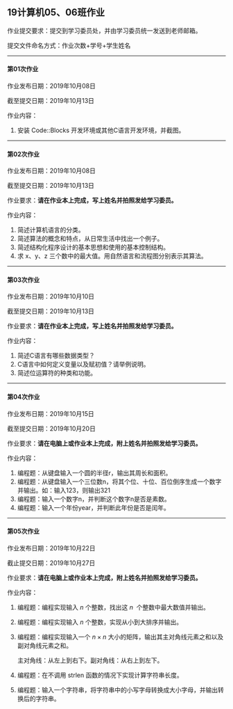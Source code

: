 ## 19计算机05、06班作业



作业提交要求：提交到学习委员处，并由学习委员统一发送到老师邮箱。

提交文件命名方式：作业次数+学号+学生姓名

----

#### 第01次作业

作业发布日期：2019年10月08日

截至提交日期：2019年10月13日

作业内容：

1. 安装 Code::Blocks 开发环境或其他C语言开发环境，并截图。

---

#### 第02次作业

作业发布日期：2019年10月08日

截至提交日期：2019年10月13日

作业要求：**请在作业本上完成，写上姓名并拍照发给学习委员。**

作业内容：

1. 简述计算机语言的分类。
2. 简述算法的概念和特点，从日常生活中找出一个例子。
3. 简述结构化程序设计的基本思想和使用的基本控制结构。
4. 求 x、y、z 三个数中的最大值。用自然语言和流程图分别表示其算法。

---

#### 第03次作业

作业发布日期：2019年10月10日

截至提交日期：2019年10月13日

作业要求：**请在作业本上完成，写上姓名并拍照发给学习委员。**

作业内容：

1. 简述C语言有哪些数据类型？
2. C语言中如何定义变量以及赋初值？请举例说明。
3. 简述位运算符的种类和功能。

---

#### 第04次作业

作业发布日期：2019年10月15日

截至提交日期：2019年10月20日

作业要求：**请在电脑上或作业本上完成，附上姓名并拍照发给学习委员。**

作业内容：

1. 编程题：从键盘输入一个圆的半径r，输出其周长和面积。
2. 编程题：从键盘输入一个三位数n，将其个位、十位、百位倒序生成一个数字并输出。如：输入123，则输出321
3. 编程题：输入一个数字n，并判断这个数字n是否是素数。
4. 编程题：输入一个年份year，并判断此年份是否是闰年。

---

#### 第05次作业

作业发布日期：2019年10月22日

截止提交日期：2019年10月27日

作业要求：**请在电脑上或作业本上完成，附上姓名并拍照发给学习委员。**

作业内容：

1. 编程题：编程实现输入 $n$ 个整数，找出这 $n$  个整数中最大数值并输出。

2. 编程题：编程实现输入 $n$ 个整数，实现从小到大排序并输出。

3. 编程题：编程实现输入一个 $n \times n$ 大小的矩阵，输出其主对角线元素之和以及副对角线元素之和。

    主对角线：从左上到右下。副对角线：从右上到左下。

4. 编程题：在不调用 strlen 函数的情况下实现计算字符串长度。

5. 编程题：输入一个字符串，将字符串中的小写字母转换成大小字母，并输出转换后的字符串。


<script type="text/x-mathjax-config">
        MathJax.Hub.Config({
            tex2jax: {inlineMath: [['$','$'], ['\\(','\\)']]},
            "HTML-CSS": {linebreaks: {automatic: true}}
        });
</script>
<script src="//cdn.bootcss.com/mathjax/2.7.5/MathJax.js?config=TeX-AMS-MML_HTMLorMML"></script>